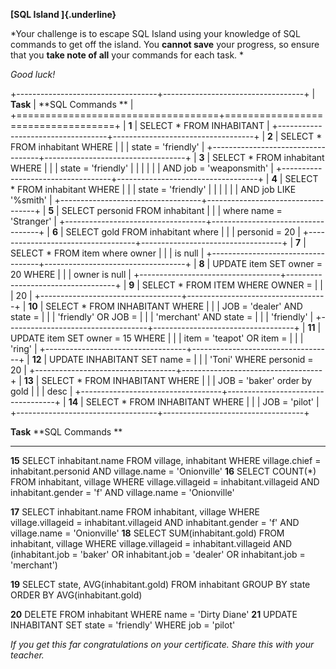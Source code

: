 **[SQL Island ]{.underline}**

*Your challenge is to escape SQL Island using your knowledge of SQL
commands to get off the island. You **cannot save** your progress, so
ensure that you **take note of all** your commands for each task. *

*Good luck!*

+-----------------------------------+-----------------------------------+
| **Task**                          | **SQL Commands **                 |
+===================================+===================================+
| **1**                             | SELECT \* FROM INHABITANT         |
+-----------------------------------+-----------------------------------+
| **2**                             | SELECT \* FROM inhabitant WHERE   |
|                                   | state = \'friendly\'              |
+-----------------------------------+-----------------------------------+
| **3**                             | SELECT \* FROM inhabitant WHERE   |
|                                   | state = \'friendly\'              |
|                                   |                                   |
|                                   | AND job = \'weaponsmith\'         |
+-----------------------------------+-----------------------------------+
| **4**                             | SELECT \* FROM inhabitant WHERE   |
|                                   | state = \'friendly\'              |
|                                   |                                   |
|                                   | AND job LIKE \'%smith\'           |
+-----------------------------------+-----------------------------------+
| **5**                             | SELECT personid FROM inhabitant   |
|                                   | where name = \'Stranger\'         |
+-----------------------------------+-----------------------------------+
| **6**                             | SELECT gold FROM inhabitant where |
|                                   | personid = 20                     |
+-----------------------------------+-----------------------------------+
| **7**                             | SELECT \* FROM item where owner   |
|                                   | is null                           |
+-----------------------------------+-----------------------------------+
| **8**                             | UPDATE item SET owner = 20 WHERE  |
|                                   | owner is null                     |
+-----------------------------------+-----------------------------------+
| **9**                             | SELECT \* FROM ITEM WHERE OWNER = |
|                                   | 20                                |
+-----------------------------------+-----------------------------------+
| **10**                            | SELECT \* FROM INHABITANT WHERE   |
|                                   | JOB = \'dealer\' AND state =      |
|                                   | \'friendly\' OR JOB =             |
|                                   | \'merchant\' AND state =          |
|                                   | \'friendly\'                      |
+-----------------------------------+-----------------------------------+
| **11**                            | UPDATE item SET owner = 15 WHERE  |
|                                   | item = \'teapot\' OR item =       |
|                                   | \'ring\'                          |
+-----------------------------------+-----------------------------------+
| **12**                            | UPDATE INHABITANT SET name =      |
|                                   | \'Toni\' WHERE personid = 20      |
+-----------------------------------+-----------------------------------+
| **13**                            | SELECT \* FROM INHABITANT WHERE   |
|                                   | JOB = \'baker\' order by gold     |
|                                   | desc                              |
+-----------------------------------+-----------------------------------+
| **14**                            | SELECT \* FROM INHABITANT WHERE   |
|                                   | JOB = \'pilot\'                   |
+-----------------------------------+-----------------------------------+

  **Task**   **SQL Commands **
  ---------- ------------------------------------------------------------------------------------------------------------------------------------------------------------------------------------------------------
  **15**     SELECT inhabitant.name FROM village, inhabitant WHERE village.chief = inhabitant.personid AND village.name = \'Onionville\'
  **16**     SELECT COUNT(\*) FROM inhabitant, village WHERE village.villageid = inhabitant.villageid AND inhabitant.gender = \'f\' AND village.name = \'Onionville\'
             
  **17**     SELECT inhabitant.name FROM inhabitant, village WHERE village.villageid = inhabitant.villageid AND inhabitant.gender = \'f\' AND village.name = \'Onionville\'
  **18**     SELECT SUM(inhabitant.gold) FROM inhabitant, village WHERE village.villageid = inhabitant.villageid AND (inhabitant.job = \'baker\' OR inhabitant.job = \'dealer\' OR inhabitant.job = \'merchant\')
             
  **19**     SELECT state, AVG(inhabitant.gold) FROM inhabitant GROUP BY state ORDER BY AVG(inhabitant.gold)
             
  **20**     DELETE FROM inhabitant WHERE name = \'Dirty Diane\'
  **21**     UPDATE INHABITANT SET state = \'friendly\' WHERE job = \'pilot\'

*If you get this far congratulations on your certificate. Share this
with your teacher.*
